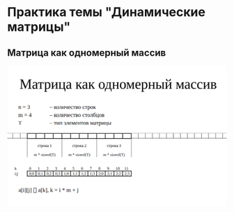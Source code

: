 # Практика темы "Динамические матрицы"

## Матрица как одномерный массив
![alt text](pictures/1.png)